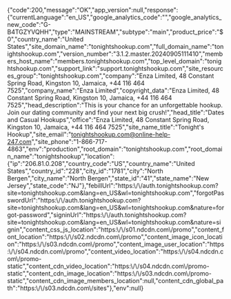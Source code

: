 {"code":200,"message":"OK","app\_version":null,"response":{"currentLanguage":"en\_US","google\_analytics\_code":"","google\_analytics\_new\_code":"G-B4TGZYVQHH","type":"MAINSTREAM","subtype":"main","product\_price":"$0","country\_name":"United States","site\_domain\_name":"tonightshookup.com","full\_domain\_name":"tonightshookup.com","version\_number":"3.1.2.master.20240905111410","members\_host\_name":"members.tonightshookup.com","top\_level\_domain":"tonightshookup.com","support\_link":"support.tonightshookup.com","site\_resources\_group":"tonightshookup.com","company":"Enza Limited, 48 Constant Spring Road, Kingston 10, Jamaica, +44 116 464 7525","company\_name":"Enza Limited","copyright\_data":"Enza Limited, 48 Constant Spring Road, Kingston 10, Jamaica, +44 116 464 7525","head\_description":"This is your chance for an unforgettable hookup. Join our dating community and find your next big crush!","head\_title":"Dates and Casual Hookups","office":"Enza Limited, 48 Constant Spring Road, Kingston 10, Jamaica, +44 116 464 7525","site\_name\_title":"Tonight's Hookup","site\_email":"tonightshookup.com@online-help-247.com","site\_phone":"1-866-717-4863","env":"production","root\_domain":"tonightshookup.com","root\_domain\_name":"tonightshookup","location":{"ip":"206.81.0.208","country\_code":"US","country\_name":"United States","country\_id":"228","city\_id":"1781","city":"North Bergen","city\_name":"North Bergen","state\_id":"41","state\_name":"New Jersey","state\_code":"NJ"},"febillUrl":"https:\\/\\/auth.tonightshookup.com?site=tonightshookup.com&lang=en\_US&wl=tonightshookup.com","forgotPasswordUrl":"https:\\/\\/auth.tonightshookup.com?site=tonightshookup.com&lang=en\_US&wl=tonightshookup.com&nature=forgot-password","signinUrl":"https:\\/\\/auth.tonightshookup.com?site=tonightshookup.com&lang=en\_US&wl=tonightshookup.com&nature=signin","content\_css\_js\_location":"https:\\/\\/s01.ndcdn.com\\/promo","content\_font\_location":"https:\\/\\/s02.ndcdn.com\\/promo","content\_image\_icon\_location":"https:\\/\\/s03.ndcdn.com\\/promo","content\_image\_user\_location":"https:\\/\\/s04.ndcdn.com\\/promo","content\_video\_location":"https:\\/\\/s04.ndcdn.com\\/promo-static","content\_cdn\_video\_location":"https:\\/\\/s04.ndcdn.com\\/promo-static","content\_cdn\_image\_location":"https:\\/\\/s03.ndcdn.com\\/promo-static","content\_cdn\_image\_members\_location":null,"content\_cdn\_global\_path":"https:\\/\\/s03.ndcdn.com\\/sites"},"env":null}